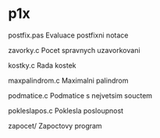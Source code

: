 p1x
==

postfix.pas	Evaluace postfixni notace

zavorky.c	Pocet spravnych uzavorkovani

kostky.c	Rada kostek

maxpalindrom.c	Maximalni palindrom

podmatice.c	Podmatice s nejvetsim souctem

pokleslapos.c	Poklesla posloupnost

zapocet/	Zapoctovy program
